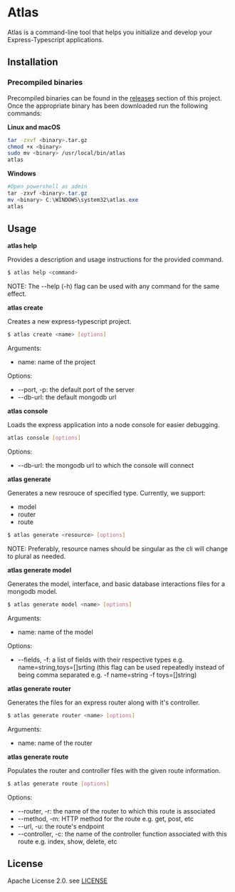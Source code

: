 # Atlas

Atlas is a command-line tool that helps you initialize and develop your Express-Typescript applications.

## Installation

### Precompiled binaries

Precompiled binaries can be found in the [releases](https://github.com/MohamedBeydoun/atlas/releases) section of this project. Once the appropriate binary has been downloaded run the following commands:

**Linux and macOS**
```bash
tar -zxvf <binary>.tar.gz
chmod +x <binary>
sudo mv <binary> /usr/local/bin/atlas
atlas
```

**Windows**
```powershell
#Open powershell as admin
tar -zxvf <binary>.tar.gz
mv <binary> C:\WINDOWS\system32\atlas.exe 
atlas
```

## Usage

**atlas help**

Provides a description and usage instructions for the provided command.

```bash
$ atlas help <command>
```
NOTE: The --help (-h) flag can be used with any command for the same effect.

**atlas create**

Creates a new express-typescript project.

```bash
$ atlas create <name> [options]
```

Arguments:
* name: name of the project

Options:
* --port, -p: the default port of the server
* --db-url: the default mongodb url

**atlas console**

Loads the express application into a node console for easier debugging.

```bash
atlas console [options]
```

Options:
* --db-url: the mongodb url to which the console will connect

**atlas generate**

Generates a new resrouce of specified type. Currently, we support:
* model
* router
* route

```bash
$ atlas generate <resource> [options]
```

NOTE: Preferably, resource names should be singular as the cli will change to plural as needed.

**atlas generate model**

Generates the model, interface, and basic database interactions files for a mongodb model.

```bash
$ atlas generate model <name> [options]
```

Arguments:
* name: name of the model

Options:
* --fields, -f: a list of fields with their respective types e.g. name=string,toys=\[\]srting (this flag can be used repeatedly instead of being comma separated e.g. -f name=string -f toys=\[\]string)

**atlas generate router**

Generates the files for an express router along with it's controller.

```bash
$ atlas generate router <name> [options]
```

Arguments:
* name: name of the router

**atlas generate route**

Populates the router and controller files with the given route information.

```bash
$ atlas generate route [options]
```

Options:
* --router, -r: the name of the router to which this route is associated
* --method, -m: HTTP method for the route e.g. get, post, etc
* --url, -u: the route's endpoint
* --controller, -c: the name of the controller function associated with this route e.g. index, show, delete, etc

## License

Apache License 2.0. see [LICENSE](https://github.com/MohamedBeydoun/atlas/blob/master/LICENSE)
